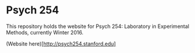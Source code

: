 Psych 254
========

This repository holds the website for Psych 254: Laboratory in Experimental Methods, currently Winter 2016.

(Website here)[http://psych254.stanford.edu]
